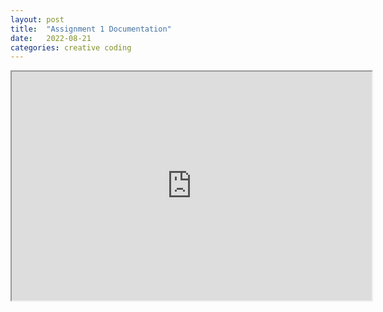 ```yaml
---
layout: post
title:  "Assignment 1 Documentation"
date:   2022-08-21
categories: creative coding
---
```


<div align ="center">
  <iframe width="576" height="366" src="https://editor.p5js.org/reilivia/full/v-ln9OeoB"></iframe>
</div>
<br>


